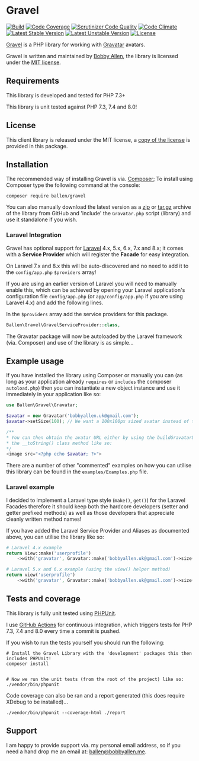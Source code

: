 Gravel
======

[![Build](https://github.com/allebb/gravel/workflows/build/badge.svg)](https://github.com/allebb/gravel/actions)
[![Code Coverage](https://codecov.io/gh/allebb/gravel/branch/master/graph/badge.svg)](https://codecov.io/gh/allebb/gravel)
[![Scrutinizer Code Quality](https://scrutinizer-ci.com/g/allebb/gravel/badges/quality-score.png?b=master)](https://scrutinizer-ci.com/g/allebb/gravel/?branch=master)
[![Code Climate](https://codeclimate.com/github/allebb/gravel/badges/gpa.svg)](https://codeclimate.com/github/allebb/gravel)
[![Latest Stable Version](https://poser.pugx.org/ballen/gravel/v/stable)](https://packagist.org/packages/ballen/gravel)
[![Latest Unstable Version](https://poser.pugx.org/ballen/gravel/v/unstable)](https://packagist.org/packages/ballen/gravel)
[![License](https://poser.pugx.org/ballen/gravel/license)](https://packagist.org/packages/ballen/gravel)

[Gravel](https://github.com/allebb/gravel) is a PHP library for working with [Gravatar](http://www.gravatar.com) avatars.

Gravel is written and maintained by [Bobby Allen](http://bobbyallen.me), the library is licensed under the [MIT license](LICENSE).

Requirements
------------

This library is developed and tested for PHP 7.3+

This library is unit tested against PHP 7.3, 7.4 and 8.0!

License
-------

This client library is released under the MIT license, a [copy of the license](https://github.com/allebb/gravel/blob/master/LICENSE) is provided in this package.

Installation
------------

The recommended way of installing Gravel is via. [Composer](http://getcomposer.org); To install using Composer type the following command at the console:

```shell
composer require ballen/gravel
```

You can also manually download the latest version as a [zip](https://github.com/allebb/gravel/archive/master.zip) or [tar.gz](https://github.com/allebb/gravel/archive/master.tar.gz) archive of the library from GitHub and 'include' the `Gravatar.php` script (library) and use it standalone if you wish.

### Laravel Integration

Gravel has optional support for [Laravel](http://www.laravel.com) 4.x, 5.x, 6.x, 7.x and 8.x; it comes with a **Service Provider** which will register the **Facade** for easy integration.

On Laravel 7.x and 8.x this will be auto-discovered and no need to add it to the ``config/app.php`` ``$providers`` array!

If you are using an earlier version of Laravel you will need to manually enable this, which can be achieved by opening your Laravel application's configuration file ``config/app.php`` (or ``app/config/app.php`` if you are using Laravel 4.x) and add the following lines.

In the `$providers` array add the service providers for this package.

```php
Ballen\Gravel\GravelServiceProvider::class,
```

The Gravatar package will now be autoloaded by the Laravel framework (via. Composer) and use of the library is as simple...

Example usage
-------------

If you have installed the library using Composer or manually you can (as long as your application already `requires` or `includes` the composer `autoload.php`) then you can instantiate a new object instance and use it immediately in your application like so:

```php
use Ballen\Gravel\Gravatar;

$avatar = new Gravatar('bobbyallen.uk@gmail.com');
$avatar->setSize(100); // We want a 100x100px sized avatar instead of the default 120x120px

/**
* You can then obtain the avatar URL either by using the buildGravatarUrl() method or utilising
* the __toString() class method like so:
*/
<image src="<?php echo $avatar; ?>">
```

There are a number of other "commented" examples on how you can utilise this library can be found in the ``examples/Examples.php`` file.

### Laravel example

I decided to implement a Laravel type style (`make()`, `get()`) for the Laravel Facades therefore it should keep both the hardcore developers (setter and getter prefixed methods) as well as those developers that appreciate cleanly written method names!

If you have added the Laravel Service Provider and Aliases as documented above, you can utilise the library like so:

```php
# Laravel 4.x example
return View::make('userprofile')
    ->with('gravatar', Gravatar::make('bobbyallen.uk@gmail.com')->size(200)->get());

# Laravel 5.x and 6.x example (using the view() helper method)
return view('userprofile')
    ->with('gravatar', Gravatar::make('bobbyallen.uk@gmail.com')->size(200)->get());

```

Tests and coverage
------------------

This library is fully unit tested using [PHPUnit](https://phpunit.de/).

I use [GitHub Actions](https://github.com/) for continuous integration, which triggers tests for PHP 7.3, 7.4 and 8.0 every time a commit is pushed.

If you wish to run the tests yourself you should run the following:

```shell
# Install the Gravel Library with the 'development' packages this then includes PHPUnit!
composer install


# Now we run the unit tests (from the root of the project) like so:
./vendor/bin/phpunit
```

Code coverage can also be ran and a report generated (this does require XDebug to be installed)...

```shell
./vendor/bin/phpunit --coverage-html ./report
```

Support
-------

I am happy to provide support via. my personal email address, so if you need a hand drop me an email at: [ballen@bobbyallen.me]().
